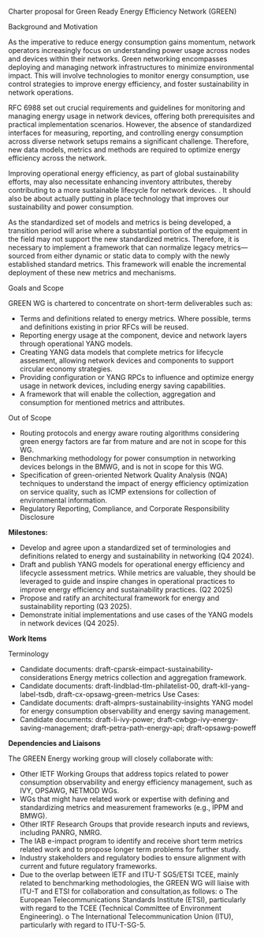 Charter proposal for Green Ready Energy Efficiency Network (GREEN)

Background and Motivation

As the imperative to reduce energy consumption gains momentum, network operators increasingly
focus on understanding power usage across nodes and devices within their networks. 
Green networking encompasses deploying and managing network infrastructures to minimize 
environmental impact. This will involve technologies to monitor energy consumption, use control
strategies to improve energy efficiency, and foster sustainability in network operations.

RFC 6988 set out crucial requirements and guidelines for monitoring and managing energy usage in network devices, 
offering both prerequisites and practical implementation scenarios. However, the absence of 
standardized interfaces for measuring, reporting, and controlling energy consumption across 
diverse network setups remains a significant challenge. Therefore, new data models, metrics and methods are
required to optimize energy efficiency across the network.

Improving operational energy efficiency, as part of global sustainability efforts, may also necessitate 
enhancing inventory attributes, thereby contributing to a more sustainable lifecycle for network devices.
. It should also be about actually putting in place technology that improves our sustainability and power consumption.

As the standardized set of models and metrics is being developed, a transition period will arise where a 
substantial portion of the equipment in the field may not support the new standardized metrics. 
Therefore, it is necessary to implement a framework that can normalize legacy metrics—sourced from 
either dynamic or static data to comply with the newly established standard metrics. 
This framework will enable the incremental deployment of these new metrics and mechanisms.


Goals and Scope

GREEN WG is chartered to concentrate on short-term deliverables such as:
   - Terms and definitions related to energy metrics. Where possible, terms and definitions existing in prior RFCs 
     will be reused.
   - Reporting energy usage at the component, device and network layers through operational YANG models. 
   - Creating YANG data models that complete metrics for lifecycle assesment, allowing network devices and components to support circular economy strategies.
   - Providing configuration or YANG RPCs to influence and optimize energy usage in network devices, including energy saving capabilities. 
   - A framework that will enable the collection, aggregation and consumption for mentioned metrics and attributes.


Out of Scope
   - Routing protocols and energy aware routing algorithms considering green energy factors are far from mature
and are not in scope for this WG. 
   - Benchmarking methodology for power consumption in networking devices belongs in the BMWG, and is not in scope
for this WG.
   - Specification of green-oriented Network Quality Analysis (NQA) techniques to understand the impact of energy 
efficiency optimization on service quality, such as ICMP extensions for collection of environmental information.
   - Regulatory Reporting, Compliance, and Corporate Responsibility Disclosure 


**Milestones:** 

   - Develop and agree upon a standardized set of terminologies and definitions related to energy and sustainability in networking (Q4 2024). 
   - Draft and publish YANG models for operational energy efficiency and lifecycle assessment metrics. While metrics are valuable, they should be leveraged to guide and inspire changes in operational practices to improve energy efficiency and sustainability practices. (Q2 2025)
   - Propose and ratify an architectural framework for energy and sustainability reporting (Q3 2025). 
   - Demonstrate initial implementations and use cases of the YANG models in network devices (Q4 2025). 


**Work Items**

Terminology 
   - Candidate documents: draft-cparsk-eimpact-sustainability-considerations
Energy metrics collection and aggregation framework.
   - Candidate documents: draft-lindblad-tlm-philatelist-00, draft-kll-yang-label-tsdb, draft-cx-opsawg-green-metrics
Use Cases:
   - Candidate documents: draft-almprs-sustainability-insights
YANG model for energy consumption observability and energy saving management.
   - Candidate documents: draft-li-ivy-power; draft-cwbgp-ivy-energy-saving-management; draft-petra-path-energy-api; draft-opsawg-poweff

**Dependencies and Liaisons**

The GREEN Energy working group will closely collaborate with:

   - Other IETF Working Groups that address topics related to power consumption observability and energy efficiency
management, such as IVY, OPSAWG, NETMOD WGs.
   - WGs that might have related work or expertise with defining and standardizing metrics and measurement frameworks (e.g., IPPM and BMWG). 
   - Other IRTF Research Groups that provide research inputs and reviews, including PANRG, NMRG.
   - The IAB e-impact program to identify and receive short term metrics related work and to propose longer term problems for further study. 
   - Industry stakeholders and regulatory bodies to ensure alignment with current and future regulatory frameworks. 
   - Due to the overlap between IETF and ITU-T SG5/ETSI TCEE, mainly related to benchmarking methodologies, the GREEN
WG will liaise with ITU-T and ETSI for collaboration and consultation,as follows:
      o The European Telecommunications Standards Institute (ETSI), particularly with regard to the TCEE (Technical
     Committee of Environment Engineering).
      o The International Telecommunication Union (ITU), particularly with regard to ITU-T-SG-5.

